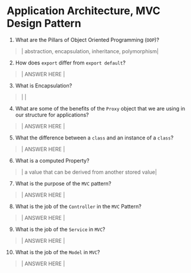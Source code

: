 # Application Architecture, MVC Design Pattern
01. What are the Pillars of Object Oriented Programming (`OOP`)?
  
  > | abstraction, encapsulation, inheritance, polymorphism|

02. How does `export` differ from `export default`?
  
  > | ANSWER HERE |

03. What is Encapsulation?
  
  > |  |

04. What are some of the benefits of the `Proxy` object that we are using in our structure for applications?
  
  > | ANSWER HERE |

05. What the difference between a `class` and an instance of a `class`?
  
  > | ANSWER HERE |

06. What is a computed Property?
  
  > | a value that can be derived from another stored value|

07. What is the purpose of the `MVC` pattern?
  
  > | ANSWER HERE |

08. What is the job of the `Controller` in the `MVC` Pattern?
  
  > | ANSWER HERE |

09. What is the job of the `Service` in `MVC`?
  
  > | ANSWER HERE |

10. What is the job of the `Model` in `MVC`?
  
  > | ANSWER HERE |
